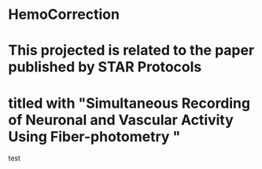 # HemoCorrection
# This projected is related to the paper published by STAR Protocols 
# titled with "Simultaneous Recording of Neuronal and Vascular Activity Using Fiber-photometry "
test
